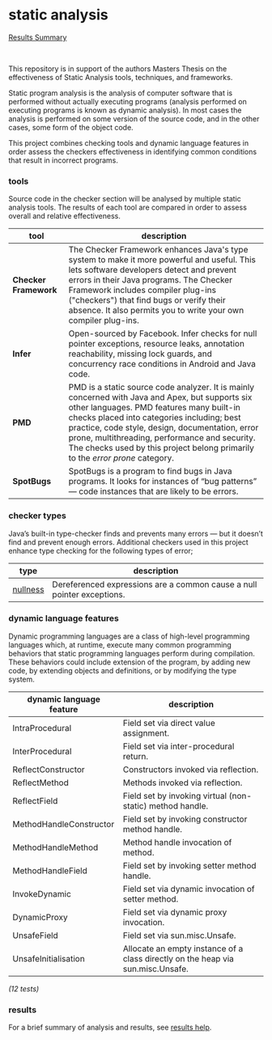 # static analysis

[Results Summary](https://github.com/michaelemery/staticanalysis/blob/master/results/nullness/README.md)

<br>

This repository is in support of the authors Masters Thesis on the effectiveness of Static Analysis tools, techniques, and frameworks.

Static program analysis is the analysis of computer software that is performed without actually executing programs (analysis performed on executing programs is known as dynamic analysis). In most cases the analysis is performed on some version of the source code, and in the other cases, some form of the object code.

This project combines checking tools and dynamic language features in order assess the checkers effectiveness in identifying common conditions that result in incorrect programs.

### tools

Source code in the checker section will be analysed by multiple static analysis tools. The results 
of each tool are compared in order to assess overall and relative effectiveness.

| tool | description |
| --- | --- |
| **Checker Framework** | The Checker Framework enhances Java's type system to make it more powerful and useful. This lets software developers detect and prevent errors in their Java programs. The Checker Framework includes compiler plug-ins ("checkers") that find bugs or verify their absence. It also permits you to write your own compiler plug-ins. |
| **Infer** | Open-sourced by Facebook. Infer checks for null pointer exceptions, resource leaks, annotation reachability, missing lock guards, and concurrency race conditions in Android and Java code. |
| **PMD** | PMD is a static source code analyzer. It is mainly concerned with Java and Apex, but supports six other languages. PMD features many built-in checks placed into categories including; best practice, code style, design, documentation, error prone, multithreading, performance and security. The checks used by this project belong primarily to the *error prone* category. |
| **SpotBugs** | SpotBugs is a program to find bugs in Java programs. It looks for instances of “bug patterns” — code instances that are likely to be errors. |

### checker types

 Java’s built-in type-checker finds and prevents many errors — but it doesn’t find and prevent enough errors. Additional checkers used in this project enhance type checking for the following types of error;

| type | description |
| --- | --- |
| [nullness](https://github.com/michaelemery/staticanalysis/blob/master/results/nullness/README.md)|  Dereferenced expressions are a common cause a null pointer exceptions. |
<!---
| [alias](https://github.com/michaelemery/staticanalysis/blob/master/results/alias/README.md) | Errors may occur when an object is referenced without consideration for mutations caused by an alias to the same object. |
| [init](https://github.com/michaelemery/staticanalysis/blob/master/results/init/README.md) | Objects accessed at runtime prior to being fully initialised will cause an error. |
| [signedness](https://github.com/michaelemery/staticanalysis/blob/master/results/signedness/README.md) |Signed and unsigned values are incorrectly mixed together in a computation, and meaningless operations occur such as division on an unsigned value. |
| [taint](https://github.com/michaelemery/staticanalysis/blob/master/results/taint/README.md) | Certain parts of an application, using a tainted value can compromise the application’s integrity, causing it to crash, corrupt data, leak private data, etc. |
--->

### dynamic language features

Dynamic programming languages are a class of high-level programming languages which, at runtime, execute many common programming behaviors that static programming languages perform during compilation. These behaviors could include extension of the program, by adding new code, by extending objects and definitions, or by modifying the type system. 

| dynamic language feature | description |
| --- | --- |
| IntraProcedural | Field set via direct value assignment. |
| InterProcedural | Field set via inter-procedural return. |
| ReflectConstructor | Constructors invoked via reflection. |
| ReflectMethod | Methods invoked via reflection. |
| ReflectField | Field set by invoking virtual (non-static) method handle. |
| MethodHandleConstructor | Field set by invoking constructor method handle. |
| MethodHandleMethod | Method handle invocation of method. |
| MethodHandleField | Field set by invoking setter method handle. |
| InvokeDynamic | Field set via dynamic invocation of setter method. |
| DynamicProxy | Field set via dynamic proxy invocation. |
| UnsafeField | Field set via sun.misc.Unsafe. |
| UnsafeInitialisation | Allocate an empty instance of a class directly on the heap via sun.misc.Unsafe. |
*(12 tests)*

### results

For a brief summary of analysis and results, see [results help](https://github.com/michaelemery/staticanalysis/tree/master/results).
